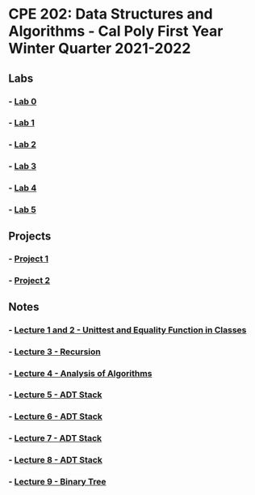 # CPE 202: Data Structures and Algorithms - Cal Poly First Year Winter Quarter 2021-2022

## Labs
### - [Lab 0](https://github.com/cpe202Winter2022/lab0-ishaansathaye)
### - [Lab 1](https://github.com/cpe202Winter2022/lab1-ishaansathaye)
### - [Lab 2](https://github.com/cpe202Winter2022/lab2-ishaansathaye)
### - [Lab 3](https://github.com/cpe202Winter2022/lab3-ishaansathaye)
### - [Lab 4](https://github.com/cpe202Winter2022/lab4-ishaansathaye)
### - [Lab 5](https://github.com/cpe202Winter2022/lab5-ishaansathaye)

## Projects
### - [Project 1](https://github.com/cpe202Winter2022/p1-ishaansathaye)
### - [Project 2](https://github.com/cpe202Winter2022/p2-ishaansathaye)

## Notes
### - [Lecture 1 and 2 - Unittest and Equality Function in Classes](unittesting_equality.ipynb)
### - [Lecture 3 - Recursion](recursion.ipynb)
### - [Lecture 4 - Analysis of Algorithms](analysis_algorithms.ipynb)
### - [Lecture 5 - ADT Stack](adt_stack.ipynb)
### - [Lecture 6 - ADT Stack](adt_queue.ipynb)
### - [Lecture 7 - ADT Stack](adt_list.ipynb)
### - [Lecture 8 - ADT Stack](doubly_linked_list.ipynb)
### - [Lecture 9 - Binary Tree](binary_tree.ipynb)